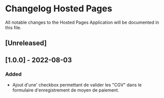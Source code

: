 # Changelog Hosted Pages
All notable changes to the Hosted Pages Application will be documented in this file.

## [Unreleased]

## [1.0.0] - 2022-08-03
### Added
 - Ajout d'une' checkbox permettant de valider les "CGV" dans le formulaire d'enregistrement de moyen de paiement.